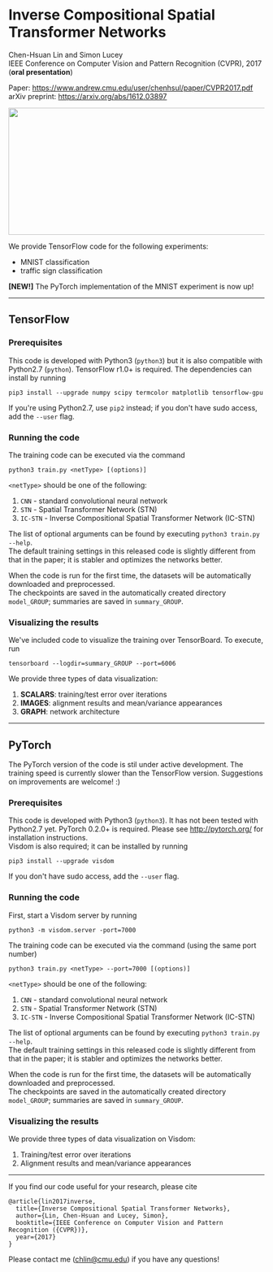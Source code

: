 # Inverse Compositional Spatial Transformer Networks
Chen-Hsuan Lin and Simon Lucey  
IEEE Conference on Computer Vision and Pattern Recognition (CVPR), 2017 (**oral presentation**)  

Paper: https://www.andrew.cmu.edu/user/chenhsul/paper/CVPR2017.pdf  
arXiv preprint: https://arxiv.org/abs/1612.03897

<p align="center"><img src="https://www.andrew.cmu.edu/user/chenhsul/images/ICSTN2.png" width=600 height=250></p>

We provide TensorFlow code for the following experiments:
- MNIST classification
- traffic sign classification

**[NEW!]** The PyTorch implementation of the MNIST experiment is now up!  

--------------------------------------

## TensorFlow

### Prerequisites  
This code is developed with Python3 (`python3`) but it is also compatible with Python2.7 (`python`). TensorFlow r1.0+ is required. The dependencies can install by running
```
pip3 install --upgrade numpy scipy termcolor matplotlib tensorflow-gpu
```
If you're using Python2.7, use `pip2` instead; if you don't have sudo access, add the `--user` flag.  

### Running the code  
The training code can be executed via the command
```
python3 train.py <netType> [(options)]
```
`<netType>` should be one of the following:  
1. `CNN` - standard convolutional neural network  
2. `STN` - Spatial Transformer Network (STN)  
3. `IC-STN` - Inverse Compositional Spatial Transformer Network (IC-STN)  

The list of optional arguments can be found by executing `python3 train.py --help`.  
The default training settings in this released code is slightly different from that in the paper; it is stabler and optimizes the networks better.  

When the code is run for the first time, the datasets will be automatically downloaded and preprocessed.  
The checkpoints are saved in the automatically created directory `model_GROUP`; summaries are saved in `summary_GROUP`.

### Visualizing the results  
We've included code to visualize the training over TensorBoard. To execute, run
```
tensorboard --logdir=summary_GROUP --port=6006
```

We provide three types of data visualization:  
1. **SCALARS**: training/test error over iterations  
2. **IMAGES**: alignment results and mean/variance appearances  
3. **GRAPH**: network architecture

--------------------------------------

## PyTorch

The PyTorch version of the code is stil under active development. The training speed is currently slower than the TensorFlow version. Suggestions on improvements are welcome! :)

### Prerequisites  
This code is developed with Python3 (`python3`). It has not been tested with Python2.7 yet. PyTorch 0.2.0+ is required. Please see http://pytorch.org/ for installation instructions.  
Visdom is also required; it can be installed by running
```
pip3 install --upgrade visdom
```
If you don't have sudo access, add the `--user` flag.  

### Running the code  
First, start a Visdom server by running
```
python3 -m visdom.server -port=7000
```
The training code can be executed via the command (using the same port number)
```
python3 train.py <netType> --port=7000 [(options)]
```
`<netType>` should be one of the following:  
1. `CNN` - standard convolutional neural network  
2. `STN` - Spatial Transformer Network (STN)  
3. `IC-STN` - Inverse Compositional Spatial Transformer Network (IC-STN)  

The list of optional arguments can be found by executing `python3 train.py --help`.  
The default training settings in this released code is slightly different from that in the paper; it is stabler and optimizes the networks better.  

When the code is run for the first time, the datasets will be automatically downloaded and preprocessed.  
The checkpoints are saved in the automatically created directory `model_GROUP`; summaries are saved in `summary_GROUP`.

### Visualizing the results  
We provide three types of data visualization on Visdom:  
1. Training/test error over iterations  
2. Alignment results and mean/variance appearances  

--------------------------------------

If you find our code useful for your research, please cite
```
@article{lin2017inverse,
  title={Inverse Compositional Spatial Transformer Networks},
  author={Lin, Chen-Hsuan and Lucey, Simon},
  booktitle={IEEE Conference on Computer Vision and Pattern Recognition ({CVPR})},
  year={2017}
}
```

Please contact me (chlin@cmu.edu) if you have any questions!


